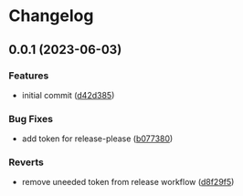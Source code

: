 # Changelog

## 0.0.1 (2023-06-03)


### Features

* initial commit ([d42d385](https://github.com/AlecVision/trpc-sse-adapter/commit/d42d385f433e053f8e28c188676f96fb0314c053))


### Bug Fixes

* add token for release-please ([b077380](https://github.com/AlecVision/trpc-sse-adapter/commit/b077380ed539da3450f6358aac7f3dc7696543e7))


### Reverts

* remove uneeded token from release workflow ([d8f29f5](https://github.com/AlecVision/trpc-sse-adapter/commit/d8f29f56b007fd5c8f2c2fec4a724cc345a72eef))
